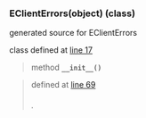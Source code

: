 ### EClientErrors(object) (class) ###

generated source for EClientErrors

class defined at [line 17](http://code.google.com/p/ibpy/source/browse/trunk/ib/ext/EClientErrors.py#17)

> method **`__init__()`**

> defined at [line 69](http://code.google.com/p/ibpy/source/browse/trunk/ib/ext/EClientErrors.py#69)
> ###### . ######

